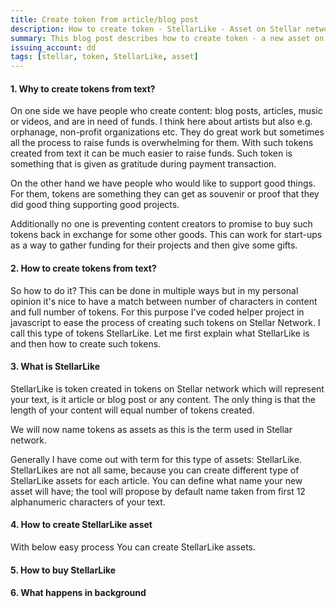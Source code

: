 ```yaml
---
title: Create token from article/blog post
description: How to create token - StellarLike - Asset on Stellar network which represents article text
summary: This blog post describes how to create token - a new asset on Stellar network - StellarLike - which represents article text. The length of text equals number of assets created. 
issuing_account: dd
tags: [stellar, token, StellarLike, asset]
---
```


#### 1. Why to create tokens from text?

On one side we have people who create content: blog posts, articles, music or videos, and are in need of funds. I think here about artists but also e.g. orphanage, non-profit organizations etc. They do great work but sometimes all the process to raise funds is overwhelming for them. With such tokens created from text it can be much easier to raise funds. Such token is something that is given as gratitude during payment transaction. 

On the other hand we have people who would like to support good things. For them, tokens are something they can get as souvenir or proof that they did good thing supporting good projects. 

Additionally no one is preventing content creators to promise to buy such tokens back in exchange for some other goods. This can work for start-ups as a way to gather funding for their projects and then give some gifts.

#### 2. How to create tokens from text?

So how to do it? This can be done in multiple ways but in my personal opinion it's nice to have a match between number of characters in content and full number of tokens. For this purpose I've coded helper project in javascript to ease the process of creating such tokens on Stellar Network. I call this type of tokens StellarLike. Let me first explain what StellarLike is and then how to create such tokens.

#### 3. What is StellarLike

StellarLike is token created in tokens on Stellar network which will represent your text, is it article or blog post or any content. The only thing is that the length of your content will equal number of tokens created.

We will now name tokens as assets as this is the term used in Stellar network. 

Generally I have come out with term for this type of assets: StellarLike. StellarLikes are not all same, because you can create different type of StellarLike assets for each article. You can define what name your new asset will have; the tool will propose by default name taken from first 12 alphanumeric characters of your text. 

#### 4. How to create StellarLike asset

With below easy process You can create StellarLike assets.

#### 5. How to buy StellarLike 



#### 6. What happens in background


